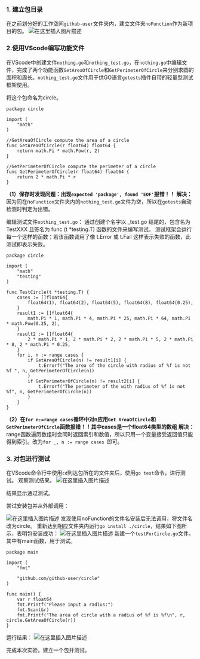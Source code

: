 ﻿### 1. 建立包目录
在之前划分好的工作空间`github-user`文件夹内，建立文件夹`noFunction`作为新项目的包。
![在这里插入图片描述](https://img-blog.csdnimg.cn/20190911201749387.PNG?x-oss-process=image/watermark,type_ZmFuZ3poZW5naGVpdGk,shadow_10,text_aHR0cHM6Ly9ibG9nLmNzZG4ubmV0L3dhbmd6aDI5Nw==,size_16,color_FFFFFF,t_70)
### 2.使用VScode编写功能文件
在VScode中创建文件`nothing.go`和`nothing_test.go`，在`nothing.go`中编辑文件，完成了两个功能函数`GetAreaOfCircle`和`GetPerimeterOfCircle`来分别求圆的面积和周长。`nothing_test.go`文件用于供GO语言`gotests`插件自带的轻量型测试框架使用。

将这个包命名为circle。

```
package circle

import (
	"math"
)

//GetAreaOfCircle compute the area of a circle
func GetAreaOfCircle(r float64) float64 {
	return math.Pi * math.Pow(r, 2)
}

//GetPerimeterOfCircle compute the perimeter of a circle
func GetPerimeterOfCircle(r float64) float64 {
	return 2 * math.Pi * r
}

```

**（1）保存时发现问题：出现`expected 'package', found 'EOF'`报错！！**
**解决：** 因为同在n`oFunction`文件夹内的`nothing_test.go`文件为空，所以在`gotests`自动检测时判定为出错。

编辑测试文件`nothing_test.go`：
通过创建个名字以 _test.go 结尾的，包含名为 TestXXX 且签名为 func (t *testing.T) 函数的文件来编写测试。 测试框架会运行每一个这样的函数；若该函数调用了像 t.Error 或 t.Fail 这样表示失败的函数，此测试即表示失败。

```
package circle

import (
	"math"
	"testing"
)

func TestCircle(t *testing.T) {
	cases := []float64{
		float64(1), float64(2), float64(5), float64(8), float64(0.25),
	}
	result1 := []float64{
		math.Pi * 1, math.Pi * 4, math.Pi * 25, math.Pi * 64, math.Pi * math.Pow(0.25, 2),
	}
	result2 := []float64{
		2 * math.Pi * 1, 2 * math.Pi * 2, 2 * math.Pi * 5, 2 * math.Pi * 8, 2 * math.Pi * 0.25,
	}
	for i, n := range cases {
		if GetAreaOfCircle(n) != result1[i] {
			t.Errorf("The area of the circle with radius of %f is not %f ", n, GetPerimeterOfCircle(n))
		}
		if GetPerimeterOfCircle(n) != result2[i] {
			t.Errorf("The perimeter of the with radius of %f is not %f", n, GetPerimeterOfCircle(n))
		}
	}
}

```

**（2）在`for n:=range cases`循环中对n应用`Get
AreaOfCircle`和`GetPerimeterOfCircle`函数报错！！其中cases是一个float64类型的数组**
**解决：** range函数遍历数组时会同时返回索引和数值，所以只用一个变量接受返回值只能得到索引。改为`for _, n := range cases `即可。
### 3. 对包进行测试
在VScode命令行中使用`cd`到达包所在的文件夹后，使用`go test`命令，进行测试。
观察测试结果。
![在这里插入图片描述](https://img-blog.csdnimg.cn/20190911220559659.PNG)

结果显示通过测试。

尝试安装包并从外部调用：

![在这里插入图片描述](https://img-blog.csdnimg.cn/20190912083017107.PNG)
发现使用noFunction的文件名安装后无法调用，将文件名改为circle。
重新达到相应文件夹内运行`go install ./circle`，结果如下图所示，表明包安装成功：
![在这里插入图片描述](https://img-blog.csdnimg.cn/20190912125103320.PNG?x-oss-process=image/watermark,type_ZmFuZ3poZW5naGVpdGk,shadow_10,text_aHR0cHM6Ly9ibG9nLmNzZG4ubmV0L3dhbmd6aDI5Nw==,size_16,color_FFFFFF,t_70)
新建一个`testForCircle.go`文件，其中有main函数，用于测试。

```
package main

import (
	"fmt"

	"github.com/github-user/circle"
)

func main() {
	var r float64
	fmt.Printf("Please input a radius:")
	fmt.Scan(&r)
	fmt.Printf("The area of circle with a radius of %f is %f\n", r, circle.GetAreaOfCircle(r))
}

```
运行结果：
![在这里插入图片描述](https://img-blog.csdnimg.cn/20190912130625863.PNG)

完成本次实验，建立一个包并测试。

